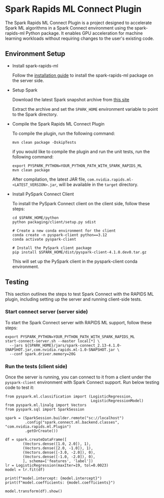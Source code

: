 # Spark Rapids ML Connect Plugin

The Spark Rapids ML Connect Plugin is a project designed to accelerate Spark ML algorithms
in a Spark Connect environment using the spark-rapids-ml Python package. It enables GPU
acceleration for machine learning workloads without requiring changes to the user's existing code.

## Environment Setup

- Install spark-rapids-ml

  Follow
  the [installation guide](https://github.com/NVIDIA/spark-rapids-ml/blob/branch-25.04/python/README.md#installation)
  to install the spark-rapids-ml package on the server side.

- Setup Spark

  Download the latest Spark snapshot archive
  from [this site](https://urm.nvidia.com/artifactory/sw-spark-maven-local/org/apache/spark/4.1.0-SNAPSHOT/)

  Extract the archive and set the `SPARK_HOME` environment variable to point to the Spark directory.

- Compile the Spark Rapids ML Connect Plugin

  To compile the plugin, run the following command:

    ``` shell
    mvn clean package -DskipTests
    ```

  if you would like to compile the plugin and run the unit tests, run the following command:

    ``` shell
    export PYSPARK_PYTHON=YOUR_PYTHON_PATH_WITH_SPARK_RAPIDS_ML
    mvn clean package
    ```

  After compilation, the latest JAR file, `com.nvidia.rapids.ml-<LATEST_VERSION>.jar`, will be
  available in the `target` directory.

- Install PySpark Connect Client

  To install the PySpark Connect client on the client side, follow these steps:

    ``` shell
    cd $SPARK_HOME/python
    python packaging/client/setup.py sdist

    # Create a new conda environment for the client
    conda create -n pyspark-client python==3.12
    conda activate pyspark-client

    # Install the PySpark client package
    pip install $SPARK_HOME/dist/pyspark-client-4.1.0.dev0.tar.gz
    ```

  This will set up the PySpark client in the pyspark-client conda environment.

## Testing

This section outlines the steps to test Spark Connect with the RAPIDS ML plugin,
including setting up the server and running client-side tests.

### Start connect server (server side)

To start the Spark Connect server with RAPIDS ML support, follow these steps:

``` shell
export PYSPARK_PYTHON=YOUR_PYTHON_PATH_WITH_SPARK_RAPIDS_ML
start-connect-server.sh --master local[*] \
  --jars ${SPARK_HOME}/jars/spark-connect_2.13-4.1.0-SNAPSHOT.jar,com.nvidia.rapids.ml-1.0-SNAPSHOT.jar \
  --conf spark.driver.memory=20G
```

### Run the tests (client side)

Once the server is running, you can connect to it from a client under the `pyspark-client` environment
with Spark Connect support. Run below testing code to test it:

```shell
from pyspark.ml.classification import (LogisticRegression,
                                       LogisticRegressionModel)
from pyspark.ml.linalg import Vectors
from pyspark.sql import SparkSession

spark = (SparkSession.builder.remote("sc://localhost")
         .config("spark.connect.ml.backend.classes", "com.nvidia.rapids.ml.Plugin")
         .getOrCreate())

df = spark.createDataFrame([
        (Vectors.dense([1.0, 2.0]), 1),
        (Vectors.dense([2.0, -1.0]), 1),
        (Vectors.dense([-3.0, -2.0]), 0),
        (Vectors.dense([-1.0, -2.0]), 0),
        ], schema=['features', 'label'])
lr = LogisticRegression(maxIter=19, tol=0.0023)
model = lr.fit(df)

print(f"model.intercept: {model.intercept}")
print(f"model.coefficients: {model.coefficients}")

model.transform(df).show()
```
